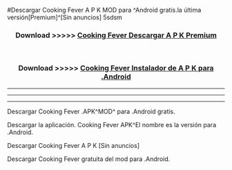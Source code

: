 #Descargar Cooking Fever A P K MOD para ^Android gratis.la última versión[Premium]^[Sin anuncios] 5sdsm



<div align="center">
<h3>Download >>>>> <a href="https://es-web.web.app/?es= ${title}">Cooking Fever Descargar A P K Premium</a></h3><br>

<h3>Download >>>>> <a href="https://es-web.web.app/?es= ${title}">Cooking Fever Instalador de A P K para .Android</a></h3>
</div>


----------------------------------------------------------

----------------------------------------------------------

----------------------------------------------------------

Descargar Cooking Fever .APK^MOD^ para .Android gratis.

Descargar la aplicación. Cooking Fever APK^El nombre es la versión para .Android.

Descargar Cooking Fever A P K [Sin anuncios]

Descargar Cooking Fever gratuita del mod para .Android.